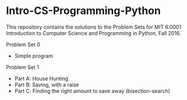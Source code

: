 # Intro-CS-Programming-Python
This repository contains the solutions to the Problem Sets for MIT 6.0001 Introduction to Computer Science and Programming in Python, Fall 2016.

Problem Set 0
- Simple program

Problem Set 1
- Part A: House Hunting
- Part B: Saving, with a raise
- Part C: Finding the right amount to save away (bisection-search)
